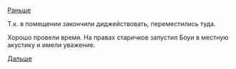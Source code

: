 [Раньше](2018.09.22.md)

Т.к. в помещении закончили диджействовать, переместились туда.

Хорошо провели время. На правах старичков запустил Боуи в местную акустику и имели уважение.

[Дальше](2018.09.24.md)